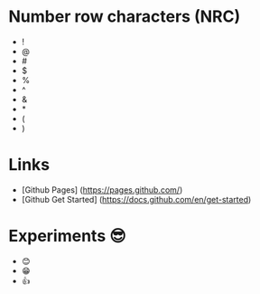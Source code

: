 # Number row characters (NRC)
* !
* @
* \#
* $
* %
* ^
* &
* \*
* (
* )
# Links
* [Github Pages] (https://pages.github.com/)
* [Github Get Started] (https://docs.github.com/en/get-started)
# Experiments 😎
* 😊
* 😁
* 👍
